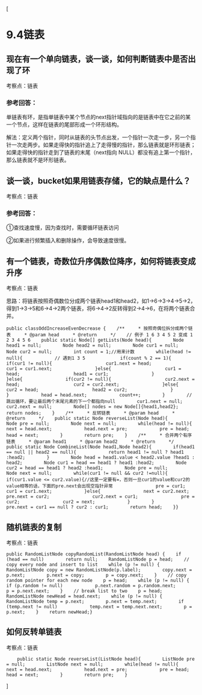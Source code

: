 [

#  9.4链表

##  现在有一个单向链表，谈一谈，如何判断链表中是否出现了环

考察点：链表

###  参考回答：

单链表有环，是指单链表中某个节点的next指针域指向的是链表中在它之前的某一个节点，这样在链表的尾部形成一个环形结构。

解法：定义两个指针，同时从链表的头节点出发，一个指针一次走一步，另一个指针一次走两步。如果走得快的指针追上了走得慢的指针，那么链表就是环形链表；如果走得快的指针走到了链表的末尾（next指向
NULL）都没有追上第一个指针，那么链表就不是环形链表。

##  谈一谈，bucket如果用链表存储，它的缺点是什么？

考察点：链表

###  参考回答：

①查找速度慢，因为查找时，需要循环链表访问

②如果进行频繁插入和删除操作，会导致速度很慢。

##  有一个链表，奇数位升序偶数位降序，如何将链表变成升序

考察点：链表

思路：将链表按照奇偶数位分成两个链表head1和head2，如1->6->3->4->5->2，得到1->3->5和6->4->2两个链表，将6->4->2反转得到2->4->6，在将两个链表合并。

    
    
    public classOddIncreaseEvenDecrease {    /**     * 按照奇偶位拆分成两个链表     * @param head     * @return     */    // 例子 1 6 3 4 5 2 变成 1 2 3 4 5 6    public static Node[] getLists(Node head){        Node head1 = null;        Node head2 = null;        Node cur1 = null;        Node cur2 = null;        int count = 1;//用来计数        while(head != null){            // 遇到1 3 5             if(count % 2 == 1){                if(cur1 != null){                    cur1.next = head;                    cur1 = cur1.next;                }else{                    cur1 = head;                    head1 = cur1;                }            }else{                if(cur2 != null){                    cur2.next = head;                    cur2 = cur2.next;                }else{                    cur2 = head;                    head2 = cur2;                }            }            head = head.next;            count++;        }        //跳出循环，要让最后两个末尾元素的下一个都指向null        cur1.next = null;        cur2.next = null;        Node[] nodes = new Node[]{head1,head2};        return nodes;    }    /**     * 反转链表     * @param head     * @return     */    public static Node reverseList(Node head){        Node pre = null;        Node next = null;        while(head != null){            next = head.next;            head.next = pre;            pre = head;            head = next;        }        return pre;    }    /**     * 合并两个有序链表     * @param head1     * @param head2     * @return     */    public static Node CombineList(Node head1,Node head2){        if(head1 == null || head2 == null){            return head1 != null ? head1 :head2;        }        Node head = head1.value < head2.value ?head1 : head2;        Node cur1 = head == head1 ? head1 :head2;        Node cur2 = head == head1 ? head2 :head1;        Node pre = null;        Node next = null;        while(cur1 != null && cur2 !=null){            if(cur1.value <= cur2.value){//这里一定要有=，否则一旦cur1的value和cur2的value相等的话，下面的pre.next会出现空指针异常                pre = cur1;                cur1 = cur1.next;            }else{                next = cur2.next;                pre.next = cur2;                cur2.next = cur1;                pre = cur2;                cur2 = next;            }        }        pre.next = cur1 == null ? cur2 : cur1;        return head;    }}

##  随机链表的复制

考察点：链表

    
    
    public RandomListNode copyRandomList(RandomListNode head) {    if (head == null)        return null;    RandomListNode p = head;    // copy every node and insert to list    while (p != null) {        RandomListNode copy = new RandomListNode(p.label);        copy.next = p.next;        p.next = copy;        p = copy.next;    }    // copy random pointer for each new node    p = head;    while (p != null) {        if (p.random != null)            p.next.random = p.random.next;        p = p.next.next;    }    // break list to two    p = head;    RandomListNode newHead = head.next;    while (p != null) {        RandomListNode temp = p.next;        p.next = temp.next;        if (temp.next != null)            temp.next = temp.next.next;        p = p.next;    }    return newHead;}

##  如何反转单链表

考察点：链表

    
    
        public static Node reverseList(ListNode head){        ListNode pre = null;        ListNode next = null;        while(head != null){            next = head.next;            head.next = pre;            pre = head;            head = next;        }        return pre;    }

]

